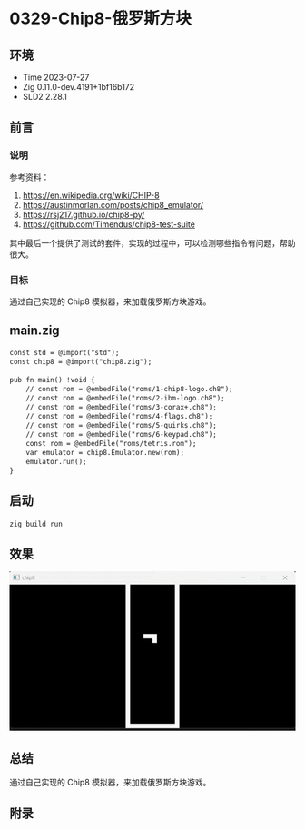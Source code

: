 # 0329-Chip8-俄罗斯方块

## 环境

- Time 2023-07-27
- Zig 0.11.0-dev.4191+1bf16b172
- SLD2 2.28.1

## 前言

### 说明

参考资料：

1. <https://en.wikipedia.org/wiki/CHIP-8>
2. <https://austinmorlan.com/posts/chip8_emulator/>
3. <https://rsj217.github.io/chip8-py/>
4. <https://github.com/Timendus/chip8-test-suite>

其中最后一个提供了测试的套件，实现的过程中，可以检测哪些指令有问题，帮助很大。

### 目标

通过自己实现的 Chip8 模拟器，来加载俄罗斯方块游戏。

## main.zig

```zig
const std = @import("std");
const chip8 = @import("chip8.zig");

pub fn main() !void {
    // const rom = @embedFile("roms/1-chip8-logo.ch8");
    // const rom = @embedFile("roms/2-ibm-logo.ch8");
    // const rom = @embedFile("roms/3-corax+.ch8");
    // const rom = @embedFile("roms/4-flags.ch8");
    // const rom = @embedFile("roms/5-quirks.ch8");
    // const rom = @embedFile("roms/6-keypad.ch8");
    const rom = @embedFile("roms/tetris.rom");
    var emulator = chip8.Emulator.new(rom);
    emulator.run();
}
```

## 启动

`zig build run`

## 效果

![窗口][1]

## 总结

通过自己实现的 Chip8 模拟器，来加载俄罗斯方块游戏。

[1]: images/tetris.gif

## 附录
